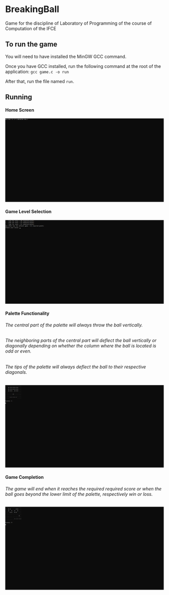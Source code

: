# BreakingBall
Game for the discipline of Laboratory of Programming of the course of Computation of the IFCE

## To run the game 
You will need to have installed the MinGW GCC command.
	
Once you have GCC installed, run the following command at the root of the application:
`gcc game.c -o run`

After that, run the file named `run`.

## Running

#### Home Screen

![Welcome to JJ's Breaking Ball](https://github.com/PedroLucasOM/BreakingBall/blob/master/images/1.png)

#### Game Level Selection

![Game level selection between required potency of 10, 15 and 21 points](https://github.com/PedroLucasOM/BreakingBall/blob/master/images/2.png)

#### Palette Functionality

###### The central part of the palette will always throw the ball vertically.
###### The neighboring parts of the central part will deflect the ball vertically or diagonally depending on whether the column where the ball is located is odd or even.
###### The tips of the palette will always deflect the ball to their respective diagonals.

![](https://github.com/PedroLucasOM/BreakingBall/blob/master/images/3.png)

#### Game Completion

###### The game will end when it reaches the required required score or when the ball goes beyond the lower limit of the palette, respectively win or loss.

![](https://github.com/PedroLucasOM/BreakingBall/blob/master/images/4.png)
